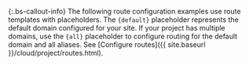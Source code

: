 {:.bs-callout-info}
The following route configuration examples use route templates with placeholders. The `{default}` placeholder represents the default domain configured for your site. If your project has multiple domains, use the `{all}` placeholder to configure routing for the default domain and all aliases. See [Configure routes]({{ site.baseurl }}/cloud/project/routes.html).
